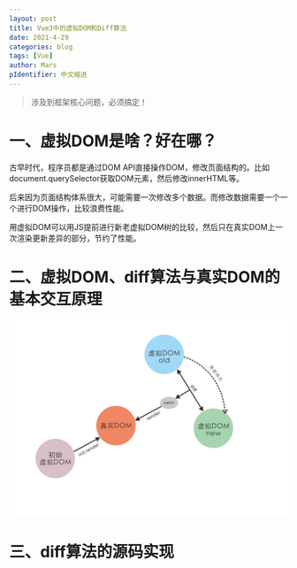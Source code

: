 ```yaml
---
layout: post
title: Vue3中的虚拟DOM和Diff算法
date: 2021-4-29
categories: blog
tags: [Vue]
author: Mars
pIdentifier: 中文缩进
---
```


> 涉及到框架核心问题，必须搞定！
>

# 一、虚拟DOM是啥？好在哪？

古早时代，程序员都是通过DOM API直接操作DOM，修改页面结构的。比如document.querySelector获取DOM元素，然后修改innerHTML等。

后来因为页面结构体系很大，可能需要一次修改多个数据。而修改数据需要一个一个进行DOM操作，比较浪费性能。

用虚拟DOM可以用JS提前进行新老虚拟DOM树的比较，然后只在真实DOM上一次渲染更新差异的部分，节约了性能。

# 二、虚拟DOM、diff算法与真实DOM的基本交互原理

![虚拟DOM](/assets/posts/virtual_dom.svg)

# 三、diff算法的源码实现



